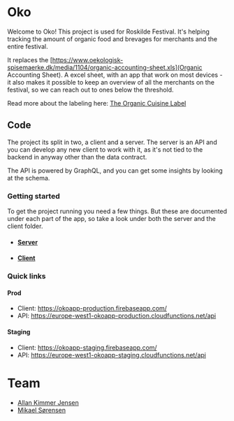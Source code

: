 # Oko

Welcome to Oko! This project is used for Roskilde Festival. It's helping tracking the amount of organic food and brevages for merchants and the entire festival.

It replaces the [https://www.oekologisk-spisemaerke.dk/media/1104/organic-accounting-sheet.xls](Organic Accounting Sheet). A excel sheet, with an app that work on most devices - it also makes it possible to keep an overview of all the merchants on the festival, so we can reach out to ones below the threshold. 

Read more about the labeling here: [The Organic Cuisine Label](https://www.oekologisk-spisemaerke.dk/horeca-en)

## Code
The project its split in two, a client and a server. The server is an API and you can develop any new client to work with it, as it's not tied to the backend in anyway other than the data contract.

The API is powered by GraphQL, and you can get some insights by looking at the schema.

### Getting started

To get the project running you need a few things. But these are documented under each part of the app, so take a look under both the server and the client folder.

- #### [Server](server/README.md)
- #### [Client](client/README.md) 

### Quick links

#### Prod
- Client: https://okoapp-production.firebaseapp.com/
- API: https://europe-west1-okoapp-production.cloudfunctions.net/api

#### Staging
- Client: https://okoapp-staging.firebaseapp.com/
- API: https://europe-west1-okoapp-staging.cloudfunctions.net/api

# Team
- [Allan Kimmer Jensen](https://github.com/Saturate)
- [Mikael Sørensen](https://github.com/skoleb)
